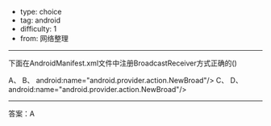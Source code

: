 - type: choice
- tag: android
- difficulty:  1
- from: 网络整理

--------

下面在AndroidManifest.xml文件中注册BroadcastReceiver方式正确的()

A、
<receiver android:name="NewBroad">
	<intent-filter>
		<action
		   android:name="android.provider.action.NewBroad"/>
		<action>
	</intent-filter>
</receiver>
B、
<receiver android:name="NewBroad">
	<intent-filter>
		   android:name="android.provider.action.NewBroad"/>
	</intent-filter>
</receiver>
C、
<receiver android:name="NewBroad">
	<action
		  android:name="android.provider.action.NewBroad"/>
	 <action>
</receiver>
D、
<intent-filter>
	<receiver android:name="NewBroad">
		<action>
		   android:name="android.provider.action.NewBroad"/>
		<action>
	</receiver>
</intent-filter>

--------

答案：A

